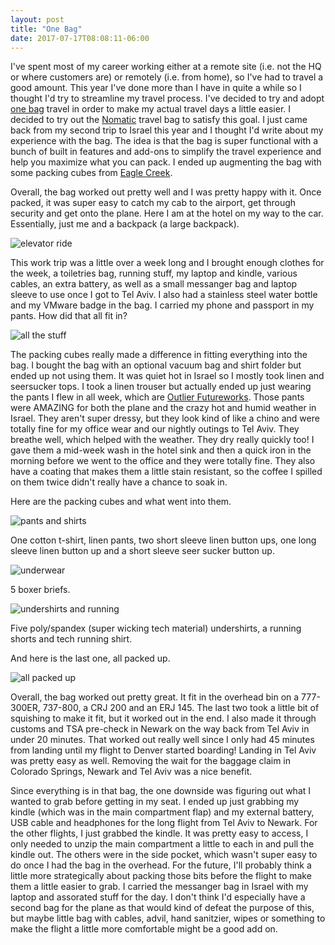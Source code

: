 ```yaml
---
layout: post
title: "One Bag"
date: 2017-07-17T08:08:11-06:00
---
```


I've spent most of my career working either at a remote site (i.e. not the HQ or where customers are) or remotely (i.e. from home), so I've had to travel a good amount. This year I've done more than I have in quite a while so I thought I'd try to streamline my travel process. I've decided to try and adopt [one bag](https://www.onebag.com/) travel in order to make my actual travel days a little easier. I decided to try out the [Nomatic](https://www.nomatic.com/pages/nomatic-travel-bag) travel bag to satisfy this goal. I just came back from my second trip to Israel this year and I thought I'd write about my experience with the bag. The idea is that the bag is super functional with a bunch of built in features and add-ons to simplify the travel experience and help you maximize what you can pack. I ended up augmenting the bag with some packing cubes from [Eagle Creek](http://shop.eaglecreek.com/packing-cubes/l/212).

Overall, the bag worked out pretty well and I was pretty happy with it. Once packed, it was super easy to catch my cab to the airport, get through security and get onto the plane. Here I am at the hotel on my way to the car. Essentially, just me and a backpack (a large backpack). 

![elevator ride]({{site.url}}/images/onebag/IMG_8478.JPG)


This work trip was a little over a week long and I brought enough clothes for the week, a toiletries bag, running stuff, my laptop and kindle, various cables, an extra battery, as well as a small messanger bag and laptop sleeve to use once I got to Tel Aviv. I also had a stainless steel water bottle and my VMware badge in the bag. I carried my phone and passport in my pants. How did that all fit in?

![all the stuff]({{site.url}}/images/onebag/IMG_8468.JPG)

The packing cubes really made a difference in fitting everything into the bag. I bought the bag with an optional vacuum bag and shirt folder but ended up not using them. It was quiet hot in Israel so I mostly took linen and seersucker tops. I took a linen trouser but actually ended up just wearing the pants I flew in all week, which are [Outlier Futureworks](https://shop.outlier.nyc/shop/retail/futureworks.html). Those pants were AMAZING for both the plane and the crazy hot and humid weather in Israel. They aren't super dressy, but they look kind of like a chino and were totally fine for my office wear and our nightly outings to Tel Aviv. They breathe well, which helped with the weather. They dry really quickly too! I gave them a mid-week wash in the hotel sink and then a quick iron in the morning before we went to the office and they were totally fine. They also have a coating that makes them a little stain resistant, so the coffee I spilled on them twice didn't really have a chance to soak in.


Here are the packing cubes and what went into them.

![pants and shirts]({{site.url}}/images/onebag/IMG_8460.JPG)

One cotton t-shirt, linen pants, two short sleeve linen button ups, one long sleeve linen button up and a short sleeve seer sucker button up.


![underwear]({{site.url}}/images/onebag/IMG_8461.JPG)

5 boxer briefs.


![undershirts and running]({{site.url}}/images/onebag/IMG_8463.JPG)

Five poly/spandex (super wicking tech material) undershirts, a running shorts and tech running shirt. 

And here is the last one, all packed up.

![all packed up]({{site.url}}/images/onebag/IMG_8464.JPG)

Overall, the bag worked out pretty great. It fit in the overhead bin on a 777-300ER, 737-800, a CRJ 200 and an ERJ 145. The last two took a little bit of squishing to make it fit, but it worked out in the end. I also made it through customs and TSA pre-check in Newark on the way back from Tel Aviv in under 20 minutes. That worked out really well since I only had 45 minutes from landing until my flight to Denver started boarding! Landing in Tel Aviv was pretty easy as well. Removing the wait for the baggage claim in Colorado Springs, Newark and Tel Aviv was a nice benefit.  


Since everything is in that bag, the one downside was figuring out what I wanted to grab before getting in my seat. I ended up just grabbing my kindle (which was in the main compartment flap) and my external battery, USB cable and headphones for the long flight from Tel Aviv to Newark. For the other flights, I just grabbed the kindle. It was pretty easy to access, I only needed to unzip the main compartment a little to each in and pull the kindle out. The others were in the side pocket, which wasn't super easy to do once I had the bag in the overhead. For the future, I'll probably think a little more strategically about packing those bits before the flight to make them a little easier to grab. I carried the messanger bag in Israel with my laptop and assorated stuff for the day. I don't think I'd especially have a second bag for the plane as that would kind of defeat the purpose of this, but maybe little bag with cables, advil, hand sanitzier, wipes or something to make the flight a little more comfortable might be a good add on.




